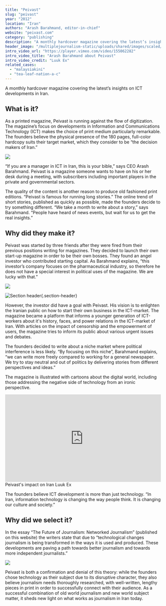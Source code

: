 ```yaml
---
title: "Peivast"
slug: "peivast"
year: "2012"
location: "Iran"
authors: "Arash Barahmand, editor-in-chief"
website: "peivast.com"
category: "publishing"
description: "A monthly hardcover magazine covering the latest’s insights on ICT developments in Iran."
header_image: "/multiplejournalism-static/uploads/shared/images/scaled/header_image_extreme/394.jpg"
intro_video_url: "https://player.vimeo.com/video/155062282"
intro_video_title: "Arash Barahmand about Peivast"
intro_video_credit: "Luuk Ex"
related_cases:
  - "malaysiakini"
  - "tea-leaf-nation-a-c"
---
```


A monthly hardcover magazine covering the latest’s insights on ICT developments in Iran.

## What is it?

As a printed magazine, Peivast is running against the flow of digitization. The magazine’s focus on developments in Information and Communications Technology (ICT) makes the choice of print medium particularly remarkable. The founders believe the physical presence of the 180 pages, full-color hardcopy suits their target market, which they consider to be “the decision makers of Iran.”

![](/multiplejournalism-static/uploads/shared/images/scaled/case_section_media/396.jpg)

“If you are a manager in ICT in Iran, this is your bible,” says CEO Arash Barahmand. Peivast is a magazine someone wants to have on his or her desk during a meeting, with subscribers including important players in the private and governmental sectors.

The quality of the content is another reason to produce old fashioned print editions. “Peivast is famous for running long stories.” The online trend of short stories, published as quickly as possible, made the founders decide to try something different. “We take a month to write about a story,” says Barahmand. “People have heard of news events, but wait for us to get the real insights.”


## Why did they make it?

Peivast was started by three friends after they were fired from their previous positions writing for magazines. They decided to launch their own start-up magazine in order to be their own bosses. They found an angel investor who contributed starting capital. As Barahmand explains, “this investor’s company focuses on the pharmaceutical industry, so therefore he does not have a special interest in political uses of the magazine. We are lucky with that.”

![](/multiplejournalism-static/uploads/shared/images/scaled/case_section_media/397.jpg)

![Section header](/multiplejournalism-static/uploads/shared/images/scaled/case_section/395.jpg){.section-header}

However, the investor did have a goal with Peivast. His vision is to enlighten the Iranian public on how to start their own business in the ICT-market. The magazine became a platform that informs a younger generation of ICT-workers about it's history, faces, and power relations in the ICT-market of Iran. With articles on the impact of censorship and the empowerment of users, the magazine tries to inform its public about various urgent issues and debates.

The founders decided to write about a niche market where political interference is less likely. “By focusing on this niche”, Barahmand explains, “we can write more freely compared to working for a general newspaper. We try to stay neutral and out of politics by delivering stories from different perspectives and ideas.”

The magazine is illustrated with cartoons about the digital world, including those addressing the negative side of technology from an ironic perspective.

<div class="section-media">
  <div class="video-container" style="position: relative; padding-bottom: 56.25%; height: 0; overflow: hidden;">
    <iframe src="https://player.vimeo.com/video/155062574" style="position: absolute; top: 0; left: 0; width: 100%; height: 100%;" frameborder="0" allow="autoplay; fullscreen; picture-in-picture" allowfullscreen></iframe>
  </div>
  <figcaption class="credits credits--right">
    <span class="credits__title">Peivast's impact on Iran</span>
    <span class="credits__meta">Luuk Ex</span>
  </figcaption>
</div>

The founders believe ICT development is more than just technology. “In Iran, information technology is changing the way people think. It is changing our culture and society.”


## Why did we select it?

In the essay “The Future of Journalism: Networked Journalism” (published on this website) the writers state that due to “technological changes journalism is being transformed in the ways it is used and produced. These developments are paving a path towards better journalism and towards more independent journalists.”

![](/multiplejournalism-static/uploads/shared/images/scaled/case_section_media/398.jpg)

Peivast is both a confirmation and denial of this theory: while the founders chose technology as their subject due to its disruptive character, they also believe journalism needs thoroughly researched, with well-written, lengthy pieces in print in order to successfully connect with their audience. As a successful combination of old world journalism and new world subject matter, it sheds new light on what works as journalism in Iran today.



